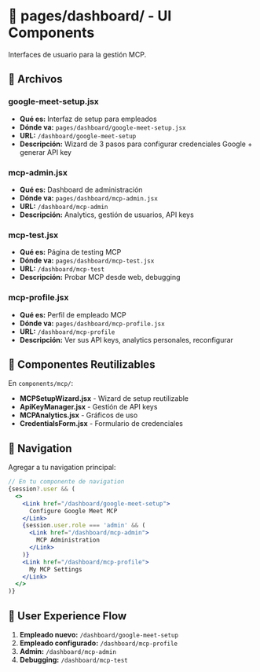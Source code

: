 # 📱 pages/dashboard/ - UI Components

Interfaces de usuario para la gestión MCP.

## 📂 Archivos

### **google-meet-setup.jsx**
- **Qué es:** Interfaz de setup para empleados
- **Dónde va:** `pages/dashboard/google-meet-setup.jsx`
- **URL:** `/dashboard/google-meet-setup`
- **Descripción:** Wizard de 3 pasos para configurar credenciales Google + generar API key

### **mcp-admin.jsx**
- **Qué es:** Dashboard de administración
- **Dónde va:** `pages/dashboard/mcp-admin.jsx`
- **URL:** `/dashboard/mcp-admin`
- **Descripción:** Analytics, gestión de usuarios, API keys

### **mcp-test.jsx**
- **Qué es:** Página de testing MCP
- **Dónde va:** `pages/dashboard/mcp-test.jsx`
- **URL:** `/dashboard/mcp-test`
- **Descripción:** Probar MCP desde web, debugging

### **mcp-profile.jsx**
- **Qué es:** Perfil de empleado MCP
- **Dónde va:** `pages/dashboard/mcp-profile.jsx`
- **URL:** `/dashboard/mcp-profile`
- **Descripción:** Ver sus API keys, analytics personales, reconfigurar

## 🎨 Componentes Reutilizables

En `components/mcp/`:
- **MCPSetupWizard.jsx** - Wizard de setup reutilizable
- **ApiKeyManager.jsx** - Gestión de API keys
- **MCPAnalytics.jsx** - Gráficos de uso
- **CredentialsForm.jsx** - Formulario de credenciales

## 🔗 Navigation

Agregar a tu navigation principal:
```jsx
// En tu componente de navigation
{session?.user && (
  <>
    <Link href="/dashboard/google-meet-setup">
      Configure Google Meet MCP
    </Link>
    {session.user.role === 'admin' && (
      <Link href="/dashboard/mcp-admin">
        MCP Administration
      </Link>
    )}
    <Link href="/dashboard/mcp-profile">
      My MCP Settings
    </Link>
  </>
)}
```

## 🎯 User Experience Flow

1. **Empleado nuevo:** `/dashboard/google-meet-setup`
2. **Empleado configurado:** `/dashboard/mcp-profile`
3. **Admin:** `/dashboard/mcp-admin`
4. **Debugging:** `/dashboard/mcp-test`